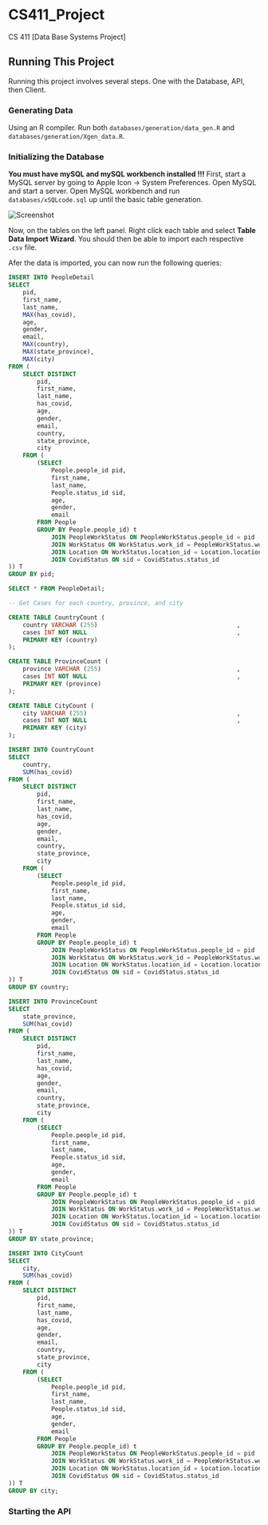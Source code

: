 # CS411_Project
CS 411 [Data Base Systems Project]

## Running This Project
Running this project involves several steps. One with the Database, API, then Client. 
  
### Generating Data
Using an R compiler. Run both `databases/generation/data_gen.R` and `databases/generation/Xgen_data.R`.
  
### Initializing the Database
<strong>You must have mySQL and mySQL workbench installed !!!</strong> First, start a MySQL server by going to Apple Icon -> System Preferences. Open MySQL and start a server. Open MySQL workbench and run `databases/xSQLcode.sql` up until the basic table generation. 
  
![Screenshot](https://raw.githubusercontent.com/vikramr2/COVID-Logging-System/main/readme_assets/Image%2011-13-21%20at%201.01%20AM.jpg)

Now, on the tables on the left panel. Right click each table and select <strong>Table Data Import Wizard</strong>. You should then be able to import each respective `.csv` file.
  
Afer the data is imported, you can now run the following queries:
```sql
INSERT INTO PeopleDetail
SELECT 
	pid,
    first_name,
    last_name,
    MAX(has_covid),
    age,
    gender,
    email,
    MAX(country),
    MAX(state_province),
    MAX(city)
FROM (
	SELECT DISTINCT 
		pid,
		first_name,
		last_name,
        has_covid,
		age,
		gender,
		email,
		country, 
		state_province, 
		city
	FROM (
		(SELECT 
			People.people_id pid,
			first_name,
			last_name,
            People.status_id sid,
			age,
			gender,
			email
		FROM People
		GROUP BY People.people_id) t
			JOIN PeopleWorkStatus ON PeopleWorkStatus.people_id = pid 
			JOIN WorkStatus ON WorkStatus.work_id = PeopleWorkStatus.work_id 
			JOIN Location ON WorkStatus.location_id = Location.location_id
            JOIN CovidStatus ON sid = CovidStatus.status_id
)) T
GROUP BY pid;

SELECT * FROM PeopleDetail; 

-- Get Cases for each country, province, and city

CREATE TABLE CountryCount (
	country VARCHAR (255)										,
    cases INT NOT NULL											,
    PRIMARY KEY (country)
);

CREATE TABLE ProvinceCount (
	province VARCHAR (255)										,
    cases INT NOT NULL											,
    PRIMARY KEY (province)
);

CREATE TABLE CityCount (
	city VARCHAR (255)											,
    cases INT NOT NULL											,
    PRIMARY KEY (city)
);

INSERT INTO CountryCount
SELECT 
	country,
    SUM(has_covid)
FROM (
	SELECT DISTINCT 
		pid,
		first_name,
		last_name,
        has_covid,
		age,
		gender,
		email,
		country, 
		state_province, 
		city
	FROM (
		(SELECT 
			People.people_id pid,
			first_name,
			last_name,
            People.status_id sid,
			age,
			gender,
			email
		FROM People
		GROUP BY People.people_id) t
			JOIN PeopleWorkStatus ON PeopleWorkStatus.people_id = pid 
			JOIN WorkStatus ON WorkStatus.work_id = PeopleWorkStatus.work_id 
			JOIN Location ON WorkStatus.location_id = Location.location_id
            JOIN CovidStatus ON sid = CovidStatus.status_id
)) T
GROUP BY country;

INSERT INTO ProvinceCount
SELECT 
	state_province,
    SUM(has_covid)
FROM (
	SELECT DISTINCT 
		pid,
		first_name,
		last_name,
        has_covid,
		age,
		gender,
		email,
		country, 
		state_province, 
		city
	FROM (
		(SELECT 
			People.people_id pid,
			first_name,
			last_name,
            People.status_id sid,
			age,
			gender,
			email
		FROM People
		GROUP BY People.people_id) t
			JOIN PeopleWorkStatus ON PeopleWorkStatus.people_id = pid 
			JOIN WorkStatus ON WorkStatus.work_id = PeopleWorkStatus.work_id 
			JOIN Location ON WorkStatus.location_id = Location.location_id
            JOIN CovidStatus ON sid = CovidStatus.status_id
)) T
GROUP BY state_province;

INSERT INTO CityCount
SELECT 
	city,
    SUM(has_covid)
FROM (
	SELECT DISTINCT 
		pid,
		first_name,
		last_name,
        has_covid,
		age,
		gender,
		email,
		country, 
		state_province, 
		city
	FROM (
		(SELECT 
			People.people_id pid,
			first_name,
			last_name,
            People.status_id sid,
			age,
			gender,
			email
		FROM People
		GROUP BY People.people_id) t
			JOIN PeopleWorkStatus ON PeopleWorkStatus.people_id = pid 
			JOIN WorkStatus ON WorkStatus.work_id = PeopleWorkStatus.work_id 
			JOIN Location ON WorkStatus.location_id = Location.location_id
            JOIN CovidStatus ON sid = CovidStatus.status_id
)) T
GROUP BY city;
```
  
### Starting the API
